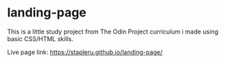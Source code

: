 # landing-page

This is a little study project from The Odin Project curriculum i made using basic CSS/HTML skills.

Live page link: https://stapleru.github.io/landing-page/
